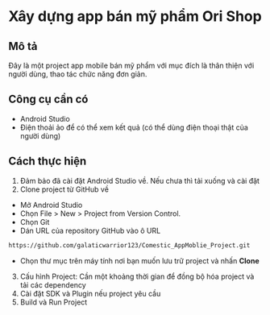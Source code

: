 # Xây dựng app bán mỹ phẩm Ori Shop

## Mô tả

Đây là một project app mobile bán mỹ phẩm với mục đích là thân thiện với người dùng, thao tác chức năng đơn giản.

## Công cụ cần có
- Android Studio
- Điện thoải ảo để có thể xem kết quả (có thể dùng điện thoại thật của người dùng)

## Cách thực hiện
1. Đảm bảo đã cài đặt Android Studio về. Nếu chưa thì tải xuống và cài đặt
2. Clone project từ GitHub về
- Mở Android Studio
- Chọn File > New > Project from Version Control.
- Chọn Git
- Dán URL của repository GitHub vào ô URL 
```bash
https://github.com/galaticwarrior123/Comestic_AppMoblie_Project.git
```
- Chọn thư mục trên máy tính nơi bạn muốn lưu trữ project và nhấn **Clone**
3. Cấu hình Project: Cần một khoảng thời gian để đồng bộ hóa project và tải các dependency 
4. Cài đặt SDK và Plugin nếu project yêu cầu
5. Build và Run Project





